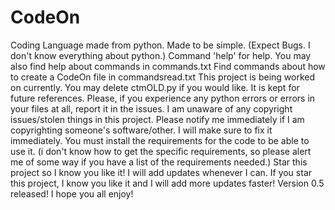 # CodeOn
Coding Language made from python. Made to be simple. (Expect Bugs. I don't know everything about python.)
Command 'help' for help.
You may also find help about commands in commands.txt
Find commands about how to create a CodeOn file in commandsread.txt
This project is being worked on currently.
You may delete ctmOLD.py if you would like. It is kept for future references.
Please, if you experience any python errors or errors in your files at all, report it in the issues.
I am unaware of any copyright issues/stolen things in this project. Please notify me immediately if I am copyrighting someone's software/other. I will make sure to fix it immediately.
You must install the requirements for the code to be able to use it. (i don't know how to get the specific requirements, so please alert me of some way if you have a list of the requirements needed.)
Star this project so I know you like it! I will add updates whenever I can. If you star this project, I know you like it and I will add more updates faster!
Version 0.5 released! I hope you all enjoy!
